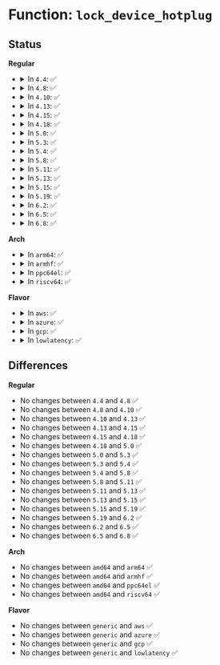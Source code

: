 # Function: <code>lock_device_hotplug</code>

## Status
<b>Regular</b>
<ul>
<li>
<details>
<summary>In <code>4.4</code>: ✅</summary>

```c
void lock_device_hotplug();
```

**Collision:** Unique Global

**Inline:** No

**Transformation:** False

**Instances:**

```
In drivers/base/core.c (ffffffff81547d40)
Location: drivers/base/core.c:55
Inline: False
Direct callers:
  - kernel/power/hibernate.c:hibernate
  - drivers/acpi/scan.c:acpi_device_hotplug
  - drivers/acpi/sysfs.c:force_remove_store
  - drivers/xen/cpu_hotplug.c:handle_vcpu_hotplug_event
```
**Symbols:**

```
ffffffff81547d40-ffffffff81547d57: lock_device_hotplug (STB_GLOBAL)
```
</details>
</li>
<li>
<details>
<summary>In <code>4.8</code>: ✅</summary>

```c
void lock_device_hotplug();
```

**Collision:** Unique Global

**Inline:** No

**Transformation:** False

**Instances:**

```
In drivers/base/core.c (ffffffff815999a0)
Location: drivers/base/core.c:55
Inline: False
Direct callers:
  - kernel/power/hibernate.c:hibernate
  - kernel/power/hibernate.c:load_image_and_restore
  - drivers/acpi/scan.c:acpi_device_hotplug
  - drivers/acpi/sysfs.c:force_remove_store
  - drivers/xen/cpu_hotplug.c:handle_vcpu_hotplug_event
```
**Symbols:**

```
ffffffff815999a0-ffffffff815999b7: lock_device_hotplug (STB_GLOBAL)
```
</details>
</li>
<li>
<details>
<summary>In <code>4.10</code>: ✅</summary>

```c
void lock_device_hotplug();
```

**Collision:** Unique Global

**Inline:** No

**Transformation:** False

**Instances:**

```
In drivers/base/core.c (ffffffff815c7c70)
Location: drivers/base/core.c:621
Inline: False
Direct callers:
  - kernel/power/hibernate.c:hibernate
  - kernel/power/hibernate.c:load_image_and_restore
  - kernel/memremap.c:devm_memremap_pages
  - kernel/memremap.c:devm_memremap_pages_release
  - drivers/acpi/scan.c:acpi_device_hotplug
  - drivers/acpi/sysfs.c:force_remove_store
  - drivers/xen/cpu_hotplug.c:handle_vcpu_hotplug_event
```
**Symbols:**

```
ffffffff815c7c70-ffffffff815c7c87: lock_device_hotplug (STB_GLOBAL)
```
</details>
</li>
<li>
<details>
<summary>In <code>4.13</code>: ✅</summary>

```c
void lock_device_hotplug();
```

**Collision:** Unique Global

**Inline:** No

**Transformation:** False

**Instances:**

```
In drivers/base/core.c (ffffffff815dc900)
Location: drivers/base/core.c:622
Inline: False
Direct callers:
  - kernel/power/hibernate.c:hibernate
  - kernel/power/hibernate.c:load_image_and_restore
  - kernel/power/user.c:snapshot_ioctl
  - drivers/acpi/scan.c:acpi_device_hotplug
  - drivers/xen/cpu_hotplug.c:handle_vcpu_hotplug_event
```
**Symbols:**

```
ffffffff815dc900-ffffffff815dc917: lock_device_hotplug (STB_GLOBAL)
```
</details>
</li>
<li>
<details>
<summary>In <code>4.15</code>: ✅</summary>

```c
void lock_device_hotplug();
```

**Collision:** Unique Global

**Inline:** No

**Transformation:** False

**Instances:**

```
In drivers/base/core.c (ffffffff81643940)
Location: drivers/base/core.c:625
Inline: False
Direct callers:
  - kernel/power/hibernate.c:hibernate
  - kernel/power/hibernate.c:load_image_and_restore
  - kernel/power/user.c:snapshot_ioctl
  - drivers/acpi/scan.c:acpi_device_hotplug
  - drivers/xen/cpu_hotplug.c:handle_vcpu_hotplug_event
```
**Symbols:**

```
ffffffff81643940-ffffffff81643957: lock_device_hotplug (STB_GLOBAL)
```
</details>
</li>
<li>
<details>
<summary>In <code>4.18</code>: ✅</summary>

```c
void lock_device_hotplug();
```

**Collision:** Unique Global

**Inline:** No

**Transformation:** False

**Instances:**

```
In drivers/base/core.c (ffffffff8167ecf0)
Location: drivers/base/core.c:658
Inline: False
Direct callers:
  - kernel/power/hibernate.c:hibernate
  - kernel/power/hibernate.c:load_image_and_restore
  - kernel/power/user.c:snapshot_ioctl
  - drivers/acpi/scan.c:acpi_device_hotplug
  - drivers/xen/cpu_hotplug.c:handle_vcpu_hotplug_event
```
**Symbols:**

```
ffffffff8167ecf0-ffffffff8167ed07: lock_device_hotplug (STB_GLOBAL)
```
</details>
</li>
<li>
<details>
<summary>In <code>5.0</code>: ✅</summary>

```c
void lock_device_hotplug();
```

**Collision:** Unique Global

**Inline:** No

**Transformation:** False

**Instances:**

```
In drivers/base/core.c (ffffffff8169f130)
Location: drivers/base/core.c:700
Inline: False
Direct callers:
  - kernel/power/hibernate.c:hibernate
  - kernel/power/hibernate.c:load_image_and_restore
  - kernel/power/user.c:snapshot_ioctl
  - mm/memory_hotplug.c:remove_memory
  - mm/memory_hotplug.c:add_memory
  - drivers/acpi/scan.c:acpi_device_hotplug
  - drivers/xen/cpu_hotplug.c:handle_vcpu_hotplug_event
  - drivers/xen/balloon.c:reserve_additional_memory
```
**Symbols:**

```
ffffffff8169f130-ffffffff8169f147: lock_device_hotplug (STB_GLOBAL)
```
</details>
</li>
<li>
<details>
<summary>In <code>5.3</code>: ✅</summary>

```c
void lock_device_hotplug();
```

**Collision:** Unique Global

**Inline:** No

**Transformation:** False

**Instances:**

```
In drivers/base/core.c (ffffffff816d7770)
Location: drivers/base/core.c:845
Inline: False
Direct callers:
  - kernel/power/hibernate.c:hibernate
  - kernel/power/hibernate.c:load_image_and_restore
  - kernel/power/user.c:snapshot_ioctl
  - mm/memory_hotplug.c:remove_memory
  - mm/memory_hotplug.c:add_memory
  - drivers/acpi/scan.c:acpi_device_hotplug
  - drivers/xen/cpu_hotplug.c:handle_vcpu_hotplug_event
  - drivers/xen/balloon.c:reserve_additional_memory
```
**Symbols:**

```
ffffffff816d7770-ffffffff816d7787: lock_device_hotplug (STB_GLOBAL)
```
</details>
</li>
<li>
<details>
<summary>In <code>5.4</code>: ✅</summary>

```c
void lock_device_hotplug();
```

**Collision:** Unique Global

**Inline:** No

**Transformation:** False

**Instances:**

```
In drivers/base/core.c (ffffffff816fb890)
Location: drivers/base/core.c:882
Inline: False
Direct callers:
  - kernel/power/hibernate.c:hibernate
  - kernel/power/hibernate.c:load_image_and_restore
  - kernel/power/user.c:snapshot_ioctl
  - mm/memory_hotplug.c:remove_memory
  - mm/memory_hotplug.c:add_memory
  - drivers/acpi/scan.c:acpi_device_hotplug
  - drivers/xen/cpu_hotplug.c:handle_vcpu_hotplug_event
  - drivers/xen/balloon.c:reserve_additional_memory
```
**Symbols:**

```
ffffffff816fb890-ffffffff816fb8a7: lock_device_hotplug (STB_GLOBAL)
```
</details>
</li>
<li>
<details>
<summary>In <code>5.8</code>: ✅</summary>

```c
void lock_device_hotplug();
```

**Collision:** Unique Global

**Inline:** No

**Transformation:** False

**Instances:**

```
In drivers/base/core.c (ffffffff817b5030)
Location: drivers/base/core.c:1360
Inline: False
Direct callers:
  - kernel/cpu.c:add_cpu
  - kernel/cpu.c:remove_cpu
  - kernel/power/hibernate.c:hibernate
  - kernel/power/hibernate.c:load_image_and_restore
  - kernel/power/user.c:snapshot_ioctl
  - mm/memory_hotplug.c:offline_and_remove_memory
  - mm/memory_hotplug.c:remove_memory
  - mm/memory_hotplug.c:add_memory_driver_managed
  - mm/memory_hotplug.c:add_memory
  - drivers/acpi/scan.c:acpi_device_hotplug
  - drivers/xen/cpu_hotplug.c:disable_hotplug_cpu
  - drivers/xen/balloon.c:reserve_additional_memory
```
**Symbols:**

```
ffffffff817b5030-ffffffff817b5047: lock_device_hotplug (STB_GLOBAL)
```
</details>
</li>
<li>
<details>
<summary>In <code>5.11</code>: ✅</summary>

```c
void lock_device_hotplug();
```

**Collision:** Unique Global

**Inline:** No

**Transformation:** False

**Instances:**

```
In drivers/base/core.c (ffffffff817c9720)
Location: drivers/base/core.c:1761
Inline: False
Direct callers:
  - kernel/cpu.c:add_cpu
  - kernel/cpu.c:remove_cpu
  - kernel/power/hibernate.c:hibernate_quiet_exec
  - kernel/power/hibernate.c:hibernate
  - kernel/power/hibernate.c:load_image_and_restore
  - kernel/power/user.c:snapshot_ioctl
  - mm/memory_hotplug.c:offline_and_remove_memory
  - mm/memory_hotplug.c:remove_memory
  - mm/memory_hotplug.c:add_memory_driver_managed
  - mm/memory_hotplug.c:add_memory
  - drivers/acpi/scan.c:acpi_device_hotplug
  - drivers/xen/cpu_hotplug.c:disable_hotplug_cpu
  - drivers/xen/balloon.c:reserve_additional_memory
```
**Symbols:**

```
ffffffff817c9720-ffffffff817c9737: lock_device_hotplug (STB_GLOBAL)
```
</details>
</li>
<li>
<details>
<summary>In <code>5.13</code>: ✅</summary>

```c
void lock_device_hotplug();
```

**Collision:** Unique Global

**Inline:** No

**Transformation:** False

**Instances:**

```
In drivers/base/core.c (ffffffff817acf10)
Location: drivers/base/core.c:1973
Inline: False
Direct callers:
  - kernel/cpu.c:add_cpu
  - kernel/cpu.c:remove_cpu
  - kernel/power/hibernate.c:hibernate_quiet_exec
  - kernel/power/hibernate.c:hibernate
  - kernel/power/hibernate.c:load_image_and_restore
  - kernel/power/user.c:snapshot_ioctl
  - mm/memory_hotplug.c:offline_and_remove_memory
  - mm/memory_hotplug.c:remove_memory
  - mm/memory_hotplug.c:add_memory_driver_managed
  - mm/memory_hotplug.c:add_memory
  - drivers/acpi/scan.c:acpi_device_hotplug
  - drivers/xen/cpu_hotplug.c:disable_hotplug_cpu
  - drivers/xen/balloon.c:reserve_additional_memory
```
**Symbols:**

```
ffffffff817acf10-ffffffff817acf27: lock_device_hotplug (STB_GLOBAL)
```
</details>
</li>
<li>
<details>
<summary>In <code>5.15</code>: ✅</summary>

```c
void lock_device_hotplug();
```

**Collision:** Unique Global

**Inline:** No

**Transformation:** False

**Instances:**

```
In drivers/base/core.c (ffffffff81836200)
Location: drivers/base/core.c:2010
Inline: False
Direct callers:
  - kernel/cpu.c:add_cpu
  - kernel/cpu.c:remove_cpu
  - kernel/power/hibernate.c:hibernate_quiet_exec
  - kernel/power/hibernate.c:hibernate
  - kernel/power/hibernate.c:load_image_and_restore
  - kernel/power/user.c:snapshot_ioctl
  - mm/memory_hotplug.c:offline_and_remove_memory
  - mm/memory_hotplug.c:remove_memory
  - mm/memory_hotplug.c:add_memory_driver_managed
  - mm/memory_hotplug.c:add_memory
  - drivers/acpi/scan.c:acpi_device_hotplug
  - drivers/xen/cpu_hotplug.c:disable_hotplug_cpu
  - drivers/xen/balloon.c:reserve_additional_memory
```
**Symbols:**

```
ffffffff81836200-ffffffff81836217: lock_device_hotplug (STB_GLOBAL)
```
</details>
</li>
<li>
<details>
<summary>In <code>5.19</code>: ✅</summary>

```c
void lock_device_hotplug();
```

**Collision:** Unique Global

**Inline:** No

**Transformation:** False

**Instances:**

```
In drivers/base/core.c (ffffffff819781d0)
Location: drivers/base/core.c:2022
Inline: False
Direct callers:
  - kernel/cpu.c:add_cpu
  - kernel/cpu.c:remove_cpu
  - kernel/power/hibernate.c:hibernate_quiet_exec
  - kernel/power/hibernate.c:hibernate
  - kernel/power/hibernate.c:load_image_and_restore
  - kernel/power/user.c:snapshot_ioctl
  - mm/memory_hotplug.c:offline_and_remove_memory
  - mm/memory_hotplug.c:remove_memory
  - mm/memory_hotplug.c:add_memory_driver_managed
  - mm/memory_hotplug.c:add_memory
  - drivers/acpi/scan.c:acpi_device_hotplug
  - drivers/xen/cpu_hotplug.c:disable_hotplug_cpu
  - drivers/xen/balloon.c:reserve_additional_memory
```
**Symbols:**

```
ffffffff819781d0-ffffffff819781ed: lock_device_hotplug (STB_GLOBAL)
```
</details>
</li>
<li>
<details>
<summary>In <code>6.2</code>: ✅</summary>

```c
void lock_device_hotplug();
```

**Collision:** Unique Global

**Inline:** No

**Transformation:** False

**Instances:**

```
In drivers/base/core.c (ffffffff81ae49f0)
Location: drivers/base/core.c:2259
Inline: False
Direct callers:
  - kernel/cpu.c:add_cpu
  - kernel/cpu.c:remove_cpu
  - kernel/power/hibernate.c:hibernate_quiet_exec
  - kernel/power/hibernate.c:hibernate
  - kernel/power/hibernate.c:load_image_and_restore
  - kernel/power/hibernate.c:load_image_and_restore
  - kernel/power/user.c:snapshot_ioctl
  - mm/memory_hotplug.c:offline_and_remove_memory
  - mm/memory_hotplug.c:remove_memory
  - mm/memory_hotplug.c:add_memory_driver_managed
  - mm/memory_hotplug.c:add_memory
  - drivers/acpi/scan.c:acpi_device_hotplug
  - drivers/xen/cpu_hotplug.c:disable_hotplug_cpu
  - drivers/xen/balloon.c:reserve_additional_memory
```
**Symbols:**

```
ffffffff81ae49f0-ffffffff81ae4a0d: lock_device_hotplug (STB_GLOBAL)
```
</details>
</li>
<li>
<details>
<summary>In <code>6.5</code>: ✅</summary>

```c
void lock_device_hotplug();
```

**Collision:** Unique Global

**Inline:** No

**Transformation:** False

**Instances:**

```
In drivers/base/core.c (ffffffff81b32d80)
Location: drivers/base/core.c:2265
Inline: False
Direct callers:
  - kernel/cpu.c:add_cpu
  - kernel/cpu.c:remove_cpu
  - kernel/power/hibernate.c:hibernate_quiet_exec
  - kernel/power/hibernate.c:hibernate
  - kernel/power/hibernate.c:load_image_and_restore
  - kernel/power/user.c:snapshot_ioctl
  - mm/memory_hotplug.c:offline_and_remove_memory
  - mm/memory_hotplug.c:remove_memory
  - mm/memory_hotplug.c:add_memory_driver_managed
  - mm/memory_hotplug.c:add_memory
  - drivers/acpi/scan.c:acpi_device_hotplug
  - drivers/xen/cpu_hotplug.c:disable_hotplug_cpu
  - drivers/xen/balloon.c:reserve_additional_memory
```
**Symbols:**

```
ffffffff81b32d80-ffffffff81b32d9d: lock_device_hotplug (STB_GLOBAL)
```
</details>
</li>
<li>
<details>
<summary>In <code>6.8</code>: ✅</summary>

```c
void lock_device_hotplug();
```

**Collision:** Unique Global

**Inline:** No

**Transformation:** False

**Instances:**

```
In drivers/base/core.c (ffffffff81b8a690)
Location: drivers/base/core.c:2280
Inline: False
Direct callers:
  - kernel/cpu.c:add_cpu
  - kernel/cpu.c:remove_cpu
  - kernel/power/hibernate.c:hibernate_quiet_exec
  - kernel/power/hibernate.c:hibernate
  - kernel/power/hibernate.c:load_image_and_restore
  - kernel/power/hibernate.c:load_image_and_restore
  - kernel/power/user.c:snapshot_ioctl
  - mm/memory_hotplug.c:offline_and_remove_memory
  - mm/memory_hotplug.c:remove_memory
  - mm/memory_hotplug.c:add_memory_driver_managed
  - mm/memory_hotplug.c:add_memory
  - drivers/acpi/scan.c:acpi_device_hotplug
  - drivers/xen/cpu_hotplug.c:disable_hotplug_cpu
  - drivers/xen/balloon.c:reserve_additional_memory
```
**Symbols:**

```
ffffffff81b8a690-ffffffff81b8a6ad: lock_device_hotplug (STB_GLOBAL)
```
</details>
</li>
</ul>
<b>Arch</b>
<ul>
<li>
<details>
<summary>In <code>arm64</code>: ✅</summary>

```c
void lock_device_hotplug();
```

**Collision:** Unique Global

**Inline:** No

**Transformation:** False

**Instances:**

```
In drivers/base/core.c (ffff8000108e6110)
Location: drivers/base/core.c:882
Inline: False
Direct callers:
  - mm/memory_hotplug.c:add_memory
  - drivers/acpi/scan.c:acpi_device_hotplug
  - drivers/xen/cpu_hotplug.c:handle_vcpu_hotplug_event
  - drivers/xen/balloon.c:reserve_additional_memory
```
**Symbols:**

```
ffff8000108e6110-ffff8000108e6138: lock_device_hotplug (STB_GLOBAL)
```
</details>
</li>
<li>
<details>
<summary>In <code>armhf</code>: ✅</summary>

```c
void lock_device_hotplug();
```

**Collision:** Unique Global

**Inline:** No

**Transformation:** False

**Instances:**

```
In drivers/base/core.c (c09d4788)
Location: drivers/base/core.c:882
Inline: False
Direct callers:
  - arch/arm/common/bL_switcher.c:bL_switcher_active_store
  - kernel/power/hibernate.c:hibernate
  - kernel/power/hibernate.c:load_image_and_restore
  - kernel/power/user.c:snapshot_ioctl
```
**Symbols:**

```
c09d4788-c09d47ac: lock_device_hotplug (STB_GLOBAL)
```
</details>
</li>
<li>
<details>
<summary>In <code>ppc64el</code>: ✅</summary>

```c
void lock_device_hotplug();
```

**Collision:** Unique Global

**Inline:** No

**Transformation:** False

**Instances:**

```
In drivers/base/core.c (c00000000097bd00)
Location: drivers/base/core.c:882
Inline: False
Direct callers:
  - arch/powerpc/kernel/rtas.c:rtas_ibm_suspend_me
  - arch/powerpc/platforms/powernv/memtrace.c:memtrace_init_regions_runtime
  - arch/powerpc/platforms/pseries/hotplug-cpu.c:dlpar_cpu
  - arch/powerpc/platforms/pseries/hotplug-memory.c:dlpar_memory
  - arch/powerpc/platforms/pseries/hotplug-memory.c:pseries_remove_memblock
  - arch/powerpc/platforms/pseries/pmem.c:dlpar_hp_pmem
  - mm/memory_hotplug.c:remove_memory
  - mm/memory_hotplug.c:add_memory
```
**Symbols:**

```
c00000000097bd00-c00000000097bd3c: lock_device_hotplug (STB_GLOBAL)
```
</details>
</li>
<li>
<details>
<summary>In <code>riscv64</code>: ✅</summary>

```c
void lock_device_hotplug();
```

**Collision:** Unique Global

**Inline:** No

**Transformation:** False

**Instances:**

```
In drivers/base/core.c (ffffffe00057ac00)
Location: drivers/base/core.c:882
Inline: False
```
**Symbols:**

```
ffffffe00057ac00-ffffffe00057ac2a: lock_device_hotplug (STB_GLOBAL)
```
</details>
</li>
</ul>
<b>Flavor</b>
<ul>
<li>
<details>
<summary>In <code>aws</code>: ✅</summary>

```c
void lock_device_hotplug();
```

**Collision:** Unique Global

**Inline:** No

**Transformation:** False

**Instances:**

```
In drivers/base/core.c (ffffffff816c1080)
Location: drivers/base/core.c:882
Inline: False
Direct callers:
  - kernel/power/hibernate.c:hibernate
  - kernel/power/hibernate.c:load_image_and_restore
  - kernel/power/user.c:snapshot_ioctl
  - mm/memory_hotplug.c:remove_memory
  - mm/memory_hotplug.c:add_memory
  - drivers/acpi/scan.c:acpi_device_hotplug
  - drivers/xen/cpu_hotplug.c:handle_vcpu_hotplug_event
```
**Symbols:**

```
ffffffff816c1080-ffffffff816c1097: lock_device_hotplug (STB_GLOBAL)
```
</details>
</li>
<li>
<details>
<summary>In <code>azure</code>: ✅</summary>

```c
void lock_device_hotplug();
```

**Collision:** Unique Global

**Inline:** No

**Transformation:** False

**Instances:**

```
In drivers/base/core.c (ffffffff8169c330)
Location: drivers/base/core.c:882
Inline: False
Direct callers:
  - kernel/power/hibernate.c:hibernate
  - kernel/power/hibernate.c:load_image_and_restore
  - kernel/power/user.c:snapshot_ioctl
  - mm/memory_hotplug.c:remove_memory
  - mm/memory_hotplug.c:add_memory
  - drivers/acpi/scan.c:acpi_device_hotplug
```
**Symbols:**

```
ffffffff8169c330-ffffffff8169c347: lock_device_hotplug (STB_GLOBAL)
```
</details>
</li>
<li>
<details>
<summary>In <code>gcp</code>: ✅</summary>

```c
void lock_device_hotplug();
```

**Collision:** Unique Global

**Inline:** No

**Transformation:** False

**Instances:**

```
In drivers/base/core.c (ffffffff816ef550)
Location: drivers/base/core.c:882
Inline: False
Direct callers:
  - kernel/power/hibernate.c:hibernate
  - kernel/power/hibernate.c:load_image_and_restore
  - kernel/power/user.c:snapshot_ioctl
  - mm/memory_hotplug.c:remove_memory
  - mm/memory_hotplug.c:add_memory
  - drivers/acpi/scan.c:acpi_device_hotplug
  - drivers/xen/cpu_hotplug.c:handle_vcpu_hotplug_event
  - drivers/xen/balloon.c:reserve_additional_memory
```
**Symbols:**

```
ffffffff816ef550-ffffffff816ef567: lock_device_hotplug (STB_GLOBAL)
```
</details>
</li>
<li>
<details>
<summary>In <code>lowlatency</code>: ✅</summary>

```c
void lock_device_hotplug();
```

**Collision:** Unique Global

**Inline:** No

**Transformation:** False

**Instances:**

```
In drivers/base/core.c (ffffffff81709d90)
Location: drivers/base/core.c:882
Inline: False
Direct callers:
  - kernel/power/hibernate.c:hibernate
  - kernel/power/hibernate.c:load_image_and_restore
  - kernel/power/user.c:snapshot_ioctl
  - mm/memory_hotplug.c:remove_memory
  - mm/memory_hotplug.c:add_memory
  - drivers/acpi/scan.c:acpi_device_hotplug
  - drivers/xen/cpu_hotplug.c:handle_vcpu_hotplug_event
  - drivers/xen/balloon.c:reserve_additional_memory
```
**Symbols:**

```
ffffffff81709d90-ffffffff81709da7: lock_device_hotplug (STB_GLOBAL)
```
</details>
</li>
</ul>

## Differences
<b>Regular</b>
<ul>
<li>
No changes between <code>4.4</code> and <code>4.8</code> ✅
</li>
<li>
No changes between <code>4.8</code> and <code>4.10</code> ✅
</li>
<li>
No changes between <code>4.10</code> and <code>4.13</code> ✅
</li>
<li>
No changes between <code>4.13</code> and <code>4.15</code> ✅
</li>
<li>
No changes between <code>4.15</code> and <code>4.18</code> ✅
</li>
<li>
No changes between <code>4.18</code> and <code>5.0</code> ✅
</li>
<li>
No changes between <code>5.0</code> and <code>5.3</code> ✅
</li>
<li>
No changes between <code>5.3</code> and <code>5.4</code> ✅
</li>
<li>
No changes between <code>5.4</code> and <code>5.8</code> ✅
</li>
<li>
No changes between <code>5.8</code> and <code>5.11</code> ✅
</li>
<li>
No changes between <code>5.11</code> and <code>5.13</code> ✅
</li>
<li>
No changes between <code>5.13</code> and <code>5.15</code> ✅
</li>
<li>
No changes between <code>5.15</code> and <code>5.19</code> ✅
</li>
<li>
No changes between <code>5.19</code> and <code>6.2</code> ✅
</li>
<li>
No changes between <code>6.2</code> and <code>6.5</code> ✅
</li>
<li>
No changes between <code>6.5</code> and <code>6.8</code> ✅
</li>
</ul>
<b>Arch</b>
<ul>
<li>
No changes between <code>amd64</code> and <code>arm64</code> ✅
</li>
<li>
No changes between <code>amd64</code> and <code>armhf</code> ✅
</li>
<li>
No changes between <code>amd64</code> and <code>ppc64el</code> ✅
</li>
<li>
No changes between <code>amd64</code> and <code>riscv64</code> ✅
</li>
</ul>
<b>Flavor</b>
<ul>
<li>
No changes between <code>generic</code> and <code>aws</code> ✅
</li>
<li>
No changes between <code>generic</code> and <code>azure</code> ✅
</li>
<li>
No changes between <code>generic</code> and <code>gcp</code> ✅
</li>
<li>
No changes between <code>generic</code> and <code>lowlatency</code> ✅
</li>
</ul>
